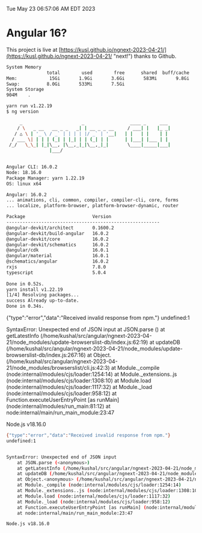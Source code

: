 Tue May 23 06:57:06 AM EDT 2023

# Angular 16?


This project is live at [https://kusl.github.io/ngnext-2023-04-21/](https://kusl.github.io/ngnext-2023-04-21/ "next!") thanks to Github.

```bash
System Memory
               total        used        free      shared  buff/cache   available
Mem:            15Gi       1.9Gi       3.6Gi       583Mi       9.8Gi        12Gi
Swap:          8.0Gi       533Mi       7.5Gi
System Storage
904M	.
```
```bash
yarn run v1.22.19
$ ng version

     _                      _                 ____ _     ___
    / \   _ __   __ _ _   _| | __ _ _ __     / ___| |   |_ _|
   / △ \ | '_ \ / _` | | | | |/ _` | '__|   | |   | |    | |
  / ___ \| | | | (_| | |_| | | (_| | |      | |___| |___ | |
 /_/   \_\_| |_|\__, |\__,_|_|\__,_|_|       \____|_____|___|
                |___/
    

Angular CLI: 16.0.2
Node: 18.16.0
Package Manager: yarn 1.22.19
OS: linux x64

Angular: 16.0.2
... animations, cli, common, compiler, compiler-cli, core, forms
... localize, platform-browser, platform-browser-dynamic, router

Package                         Version
---------------------------------------------------------
@angular-devkit/architect       0.1600.2
@angular-devkit/build-angular   16.0.2
@angular-devkit/core            16.0.2
@angular-devkit/schematics      16.0.2
@angular/cdk                    16.0.1
@angular/material               16.0.1
@schematics/angular             16.0.2
rxjs                            7.8.0
typescript                      5.0.4
    
Done in 0.52s.
yarn install v1.22.19
[1/4] Resolving packages...
success Already up-to-date.
Done in 0.34s.
```
{"type":"error","data":"Received invalid response from npm."}
undefined:1


SyntaxError: Unexpected end of JSON input
    at JSON.parse (<anonymous>)
    at getLatestInfo (/home/kushal/src/angular/ngnext-2023-04-21/node_modules/update-browserslist-db/index.js:62:19)
    at updateDB (/home/kushal/src/angular/ngnext-2023-04-21/node_modules/update-browserslist-db/index.js:267:16)
    at Object.<anonymous> (/home/kushal/src/angular/ngnext-2023-04-21/node_modules/browserslist/cli.js:42:3)
    at Module._compile (node:internal/modules/cjs/loader:1254:14)
    at Module._extensions..js (node:internal/modules/cjs/loader:1308:10)
    at Module.load (node:internal/modules/cjs/loader:1117:32)
    at Module._load (node:internal/modules/cjs/loader:958:12)
    at Function.executeUserEntryPoint [as runMain] (node:internal/modules/run_main:81:12)
    at node:internal/main/run_main_module:23:47

Node.js v18.16.0
```bash
{"type":"error","data":"Received invalid response from npm."}
undefined:1


SyntaxError: Unexpected end of JSON input
    at JSON.parse (<anonymous>)
    at getLatestInfo (/home/kushal/src/angular/ngnext-2023-04-21/node_modules/update-browserslist-db/index.js:62:19)
    at updateDB (/home/kushal/src/angular/ngnext-2023-04-21/node_modules/update-browserslist-db/index.js:267:16)
    at Object.<anonymous> (/home/kushal/src/angular/ngnext-2023-04-21/node_modules/browserslist/cli.js:42:3)
    at Module._compile (node:internal/modules/cjs/loader:1254:14)
    at Module._extensions..js (node:internal/modules/cjs/loader:1308:10)
    at Module.load (node:internal/modules/cjs/loader:1117:32)
    at Module._load (node:internal/modules/cjs/loader:958:12)
    at Function.executeUserEntryPoint [as runMain] (node:internal/modules/run_main:81:12)
    at node:internal/main/run_main_module:23:47

Node.js v18.16.0
```
```bash
